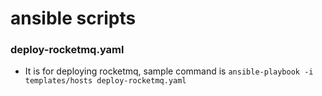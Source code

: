 # ansible scripts
### deploy-rocketmq.yaml 
* It is for deploying rocketmq, sample command is ``` ansible-playbook -i templates/hosts deploy-rocketmq.yaml ```
